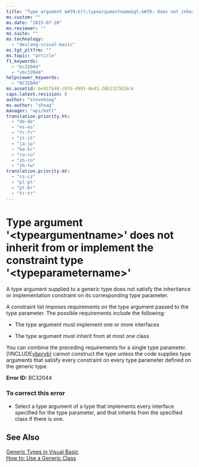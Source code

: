 ```yaml
---
title: "Type argument &#39;&lt;typeargumentname&gt;&#39; does not inherit from or implement the constraint type &#39;&lt;typeparametername&gt;&#39; | Microsoft Docs"
ms.custom: ""
ms.date: "2015-07-20"
ms.reviewer: ""
ms.suite: ""
ms.technology: 
  - "devlang-visual-basic"
ms.tgt_pltfrm: ""
ms.topic: "article"
f1_keywords: 
  - "bc32044"
  - "vbc32044"
helpviewer_keywords: 
  - "BC32044"
ms.assetid: be91f648-c07d-4991-8ed1-28b1327619c4
caps.latest.revision: 8
author: "stevehoag"
ms.author: "shoag"
manager: "wpickett"
translation.priority.ht: 
  - "de-de"
  - "es-es"
  - "fr-fr"
  - "it-it"
  - "ja-jp"
  - "ko-kr"
  - "ru-ru"
  - "zh-cn"
  - "zh-tw"
translation.priority.mt: 
  - "cs-cz"
  - "pl-pl"
  - "pt-br"
  - "tr-tr"
---
```

# Type argument &#39;&lt;typeargumentname&gt;&#39; does not inherit from or implement the constraint type &#39;&lt;typeparametername&gt;&#39;
A type argument supplied to a generic type does not satisfy the inheritance or implementation constraint on its corresponding type parameter.  
  
 A constraint list imposes requirements on the type argument passed to the type parameter. The possible requirements include the following:  
  
-   The type argument must implement one or more interfaces  
  
-   The type argument must inherit from at most one class  
  
 You can combine the preceding requirements for a single type parameter. [!INCLUDE[vbprvb](../code-quality/includes/vbprvb_md.md)] cannot construct the type unless the code supplies type arguments that satisfy every constraint on every type parameter defined on the generic type.  
  
 **Error ID:** BC32044  
  
### To correct this error  
  
-   Select a type argument of a type that implements every interface specified for the type parameter, and that inherits from the specified class if there is one.  
  
## See Also  
 [Generic Types in Visual Basic](/dotnet/visual-basic/programming-guide/language-features/data-types/generic-types)   
 [How to: Use a Generic Class](http://msdn.microsoft.com/Library/242dd2a6-86c4-4ce7-83f2-f2661803f752)